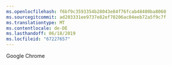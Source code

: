```yaml
---
ms.openlocfilehash: f6bf9c3593354b28043e84f76fcab48400ba8060
ms.sourcegitcommit: ad203331ee9737e82ef70206ac04eeb72a5f9c7f
ms.translationtype: MT
ms.contentlocale: de-DE
ms.lasthandoff: 06/18/2019
ms.locfileid: "67227657"
---
```

Google Chrome